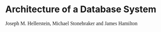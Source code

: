 # Architecture of a Database System
<font face="微软雅黑" size="3px">

Joseph M. Hellerstein, Michael Stonebraker
and James Hamilton